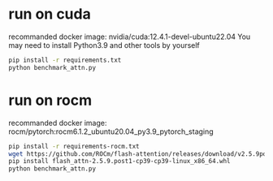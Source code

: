 # run on cuda

recommanded docker image: nvidia/cuda:12.4.1-devel-ubuntu22.04
You may need to install Python3.9 and other tools by yourself

```bash
pip install -r requirements.txt
python benchmark_attn.py
```


# run on rocm

recommanded docker image: rocm/pytorch:rocm6.1.2_ubuntu20.04_py3.9_pytorch_staging

```bash
pip install -r requirements-rocm.txt
wget https://github.com/ROCm/flash-attention/releases/download/v2.5.9post1-cktile-vllm/flash_attn-2.5.9.post1-cp39-cp39-linux_x86_64.whl
pip install flash_attn-2.5.9.post1-cp39-cp39-linux_x86_64.whl
python benchmark_attn.py
```
